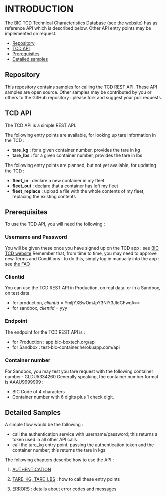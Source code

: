# INTRODUCTION

The BIC TCD Technical Characteristics Database (see [the website](http://www.bic-boxtech.org)) has as reference API which is described below. Other API entry points may be implemented on request.

* [Repository](#repository)
* [TCD API](#api)
* [Prerequisites](#prerequisites)
* [Detailed samples](#samples)


## Repository <a id="repository"></a>

This repository contains samples for calling the TCD REST API. These API samples are open source. Other samples may be contributed by you or others to the GitHub repository : please fork and suggest your pull requests.


## TCD API <a id="api"></a>

The TCD API is a simple REST API.

The following entry points are available, for looking up tare information in the TCD :
- **tare_kg**  : for a given container number, provides the tare in kg
- **tare_lbs** : for a given container number, provides the tare in lbs

The following entry points are planned, but not yet available, for updating the TCD :
- **fleet_in** : declare a new container in my fleet
- **fleet_out** : declare that a container has left my fleet
- **fleet_replace** : upload a file with the whole contents of my fleet, replacing the existing contents


## Prerequisites <a id="prerequisites"></a>

To use the TCD API, you will need the following :

### **Username** and **Password**
You will be given these once you have signed up on the TCD app : see [BIC TCD website](http://www.bic-boxtech.org)
Remember that, from time to time, you may need to approve new Terms and Conditions : to do this, simply log in manually into the app : see [the FAQ](http://www.bic-boxtech.org/faqs)

### **Clientid**

You can use the TCD REST API in Production, on real data, or in a Sandbox, on test data.
- for production, *clientid* = YmljYXBwOmJpY3NlY3JldGFwcA==
- for sandbox, *clientid* = yyy

### Endpoint

The endpoint for the TCD REST API is :
- for Production : app.bic-boxtech.org/api
- for Sandbox : test-bic-container.herokuapp.com/api

### Container number

For Sandbox, you may test you tare request with the following container number : GLDU5334260
Generally speaking, the container number format is AAAU9999999 :
- BIC Code of 4 characters
- Container number with 6 digits plus 1 check digit.


## Detailed Samples <a id="samples"></a>

A simple flow would be the following :
- call the authentication service with username/password; this returns a token used in all other API calls
- call the tare_kg entry point, passing the authentication token and the container number; this returns the tare in kgs 

The following chapters describe how to use the API :

1. [AUTHENTICATION](../../wiki/Authentication)

2. [TARE_KG, TARE_LBS](../../wiki/Tare) : how to call these entry points

3. [ERRORS](../../wiki/Errors) : details about error codes and messages
